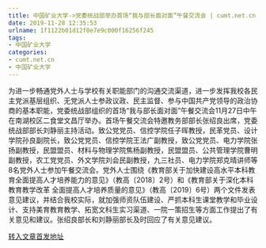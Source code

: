 ```yaml
---
title: 中国矿业大学->党委统战部举办首场“我与部长面对面”午餐交流会 | cumt.net.cn
date: 2019-11-28 12:35:53
urlname: 1f1122b01d12f0e7e9c000f16256f245
tags: 
- 中国矿业大学
categories:
- cumt.net.cn
- 中国矿业大学
---
```

为进一步畅通党外人士与学校有关职能部门的沟通交流渠道，进一步发挥我校各民主党派基层组织、无党派人士参政议政、民主监督、参与中国共产党领导的政治协商的基本职能，党委统战部组织的首场“我与部长面对面”午餐交流会11月27日中午在南湖校区二食堂文昌厅举办。首场午餐交流会特邀教务部部长张绍良出席，党委统战部部长刘静丽主持活动。致公党党员、信控学院任子晖教授，民革党员、设计学院孙良副院长，致公党党员、信控学院王法广副教授，致公党党员、电力学院张扬副教授，民盟盟员、材料与物理学院焦杨副教授，民盟盟员、公共管理学院曹明副教授，农工党党员、外文学院刘会民副教授，九三社员、电力学院郑克晴讲师等8名党外人士参加午餐交流会。党外人士围绕《教育部关于加快建设高水平本科教育全面提高人才培养能力的意见》（教高〔2018〕2号）和《教育部关于深化本科教育教学改革 全面提高人才培养质量的意见》（教高〔2019〕6号）两个文件发表意见建议，并结合我校实际，就加强师资队伍建设、严抓本科生课堂教学和毕业设计、支持美育教育教学、拓宽文科生实习渠道、一院一策招生等方面工作提出了有关意见和建议。张绍良部长和刘静丽部长及时回应了有关意见建议。



[转入文章首发地址](http://xwzx.cumt.edu.cn/6a/f4/c523a551668/page.htm)